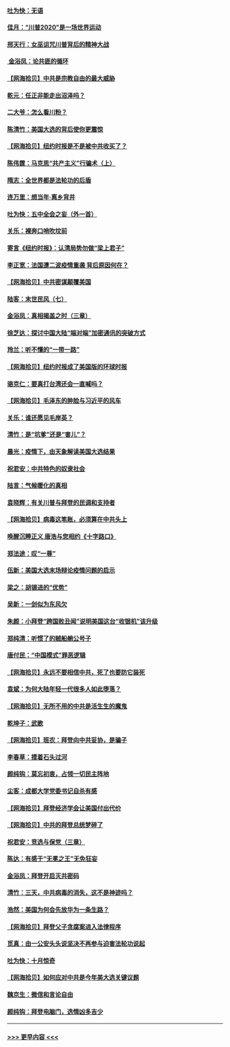 #### [吐为快：无语](../pages/nsc993/n12518588.md?t=11021901) 
#### [佳月：“川普2020”是一场世界运动](../pages/nsc993/n12518581.md?t=11021901) 
#### [邢天行：女巫诅咒川普背后的精神大战](../pages/nsc993/n12517257.md?t=11021901) 
#### [ 金浴凤：论共匪的循环](../pages/nsc993/n12517133.md?t=11021901) 
#### [【网海拾贝】中共是宗教自由的最大威胁](../pages/nsc993/n12516879.md?t=11021901) 
#### [乾元：任正非能走出沼泽吗？](../pages/nsc993/n12515831.md?t=11021901) 
#### [二大爷：怎么看川粉？](../pages/nsc993/n12515820.md?t=11021901) 
#### [陈清竹：美国大选的背后使你更震惊](../pages/nsc993/n12515589.md?t=11021901) 
#### [【网海拾贝】纽约时报是不是被中共收买了？](../pages/nsc993/n12515122.md?t=11021901) 
#### [陈伟霆：马克思“共产主义”行骗术（上）](../pages/nsc993/n12510217.md?t=11021901) 
#### [隋志：全世界都是法轮功的后盾](../pages/nsc993/n12510636.md?t=11021901) 
#### [连万里：想当年‧离乡背井](../pages/nsc993/n12510623.md?t=11021901) 
#### [吐为快：五中全会之妄（外一首）](../pages/nsc993/n12510470.md?t=11021901) 
#### [关乐：裸奔口哨吹坟前](../pages/nsc993/n12510403.md?t=11021901) 
#### [寄言《纽约时报》：认清局势勿做“梁上君子”](../pages/nsc993/n12510042.md?t=11021901) 
#### [李正宽：法国遭二波疫情重袭 背后原因何在？](../pages/nsc993/n12509971.md?t=11021901) 
#### [【网海拾贝】中共密谋颠覆美国](../pages/nsc993/n12509816.md?t=11021901) 
#### [陆客：末世民风（七）](../pages/nsc993/n12507822.md?t=11021901) 
#### [金浴凤：真相揭盖之时（三章）](../pages/nsc993/n12507804.md?t=11021901) 
#### [徐芝达：探讨中国大陆“端对端”加密通讯的突破方式](../pages/nsc993/n12507682.md?t=11021901) 
#### [玲兰：听不懂的“一带一路”](../pages/nsc993/n12507669.md?t=11021901) 
#### [【网海拾贝】纽约时报成了美国版的环球时报](../pages/nsc993/n12507053.md?t=11021901) 
#### [骆克仁：要真打台湾还会一直喊吗？](../pages/nsc993/n12506843.md?t=11021901) 
#### [【网海拾贝】毛泽东的肿脸与习近平的风车](../pages/nsc993/n12504537.md?t=11021901) 
#### [关乐：谁还愿见毛岸英？](../pages/nsc993/n12503866.md?t=11021901) 
#### [清竹：是“坑爹”还是“害儿”？](../pages/nsc993/n12503034.md?t=11021901) 
#### [晨光：疫情下，由天象解读美国大选结果](../pages/nsc993/n12502536.md?t=11021901) 
#### [祝君安：中共特色的奴隶社会](../pages/nsc993/n12501529.md?t=11021901) 
#### [陆言：气候暖化的真相](../pages/nsc993/n12501183.md?t=11021901) 
#### [袁晓辉：有关川普与拜登的民调和支持者](../pages/nsc993/n12500433.md?t=11021901) 
#### [【网海拾贝】病毒这笔账，必须算在中共头上](../pages/nsc993/n12500320.md?t=11021901) 
#### [唤醒沉睡正义 唐浩与您相约《十字路口》](../pages/nsc993/n12497980.md?t=11021901) 
#### [郑法途：叹“一尊”](../pages/nsc993/n12498837.md?t=11021901) 
#### [伍新：美国大选末场辩论疫情问题的启示](../pages/nsc993/n12498829.md?t=11021901) 
#### [梁之：胡锡进的“优势”](../pages/nsc993/n12498780.md?t=11021901) 
#### [吴新：一剑似为东风欠](../pages/nsc993/n12498772.md?t=11021901) 
#### [朱颜：小拜登“跨国败丑闻”说明美国这台“收银机”该升级](../pages/nsc993/n12498731.md?t=11021901) 
#### [郑纯清：听惯了的贼船艄公号子](../pages/nsc993/n12498721.md?t=11021901) 
#### [唐付民：“中国模式”罪恶逻辑](../pages/nsc993/n12498310.md?t=11021901) 
#### [【网海拾贝】永远不要相信中共，死了也要防它装死](../pages/nsc993/n12498162.md?t=11021901) 
#### [袁斌：为何大陆年轻一代很多人如此堕落？](../pages/nsc993/n12495696.md?t=11021901) 
#### [【网海拾贝】无所不用的中共是活生生的魔鬼](../pages/nsc993/n12495621.md?t=11021901) 
#### [乾坤子：武歌](../pages/nsc993/n12493391.md?t=11021901) 
#### [【网海拾贝】班农：拜登向中共妥协，是骗子](../pages/nsc993/n12492877.md?t=11021901) 
#### [李春草：摸着石头过河](../pages/nsc993/n12491121.md?t=11021901) 
#### [颜纯钩：莫忘初衷，占领一切民主阵地](../pages/nsc993/n12490965.md?t=11021901) 
#### [尘客：成都大学党委书记自杀有感](../pages/nsc993/n12490950.md?t=11021901) 
#### [【网海拾贝】拜登经济学会让美国付出代价](../pages/nsc993/n12489662.md?t=11021901) 
#### [【网海拾贝】中共的拜登总统梦碎了](../pages/nsc993/n12487896.md?t=11021901) 
#### [祝君安：竞选与保党（三章）](../pages/nsc993/n12487258.md?t=11021901) 
#### [陈达：有感于“无冕之王”无免狂妄](../pages/nsc993/n12485133.md?t=11021901) 
#### [金浴凤：拜登开启灭共密码](../pages/nsc993/n12485125.md?t=11021901) 
#### [清竹：三天，中共病毒的消失，这不是神迹吗？](../pages/nsc993/n12485027.md?t=11021901) 
#### [浩然：美国为何会先放华为一条生路？](../pages/nsc993/n12484997.md?t=11021901) 
#### [【网海拾贝】拜登父子贪腐案进入法律程序](../pages/nsc993/n12484957.md?t=11021901) 
#### [觅真：由一公安头头说坚决不再参与迫害法轮功说起](../pages/nsc993/n12484212.md?t=11021901) 
#### [吐为快：十月惊奇](../pages/nsc993/n12484172.md?t=11021901) 
#### [【网海拾贝】如何应对中共是今年美大选关键议题](../pages/nsc993/n12483755.md?t=11021901) 
#### [魏京生：微信和言论自由](../pages/nsc993/n12483372.md?t=11021901) 
#### [颜纯钩：拜登电脑门，选情凶多吉少](../pages/nsc993/n12482666.md?t=11021901) 

----
#### [ >>> 更早内容 <<< ](../indexes/nsc993-earlier.md)

